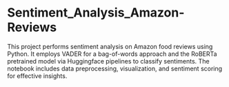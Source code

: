 # Sentiment_Analysis_Amazon-Reviews
This project performs sentiment analysis on Amazon food reviews using Python. It employs VADER for a bag-of-words approach and the RoBERTa pretrained model via Huggingface pipelines to classify sentiments. The notebook includes data preprocessing, visualization, and sentiment scoring for effective insights.
